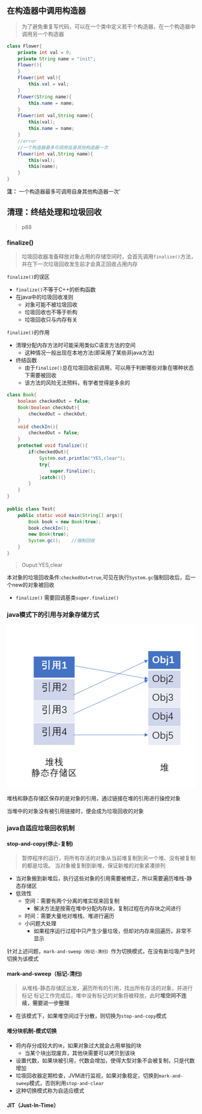 ## 在构造器中调用构造器
> 为了避免重复写代码，可以在一个类中定义若干个构造器，在一个构造器中调用另一个构造器

```java
class Flower{
    private int val = 0;
    private String name = "init";
    Flower(){
    }
    Flower(int val){
        this.val = val;
    }
    Flower(String name){
        this.name = name;
    }
    Flower(int val,String name){
        this(val);
        this.name = name;
    }
    //error
    //一个构造器最多可调用自身其他构造器一次
    Flower(int val,String name){
        this(val);
        this(name);
    }
}
```
**注：** 一个构造器最多可调用自身其他构造器一次'

## 清理：终结处理和垃圾回收
> p88

### finalize()
> 垃圾回收器准备释放对象占用的存储空间时，会首先调用`finalize()`方法，并在下一次垃圾回收发生前才会真正回收占用内存

`finalize()`的误区
* `finalize()`不等于C++的析构函数
* 在java中的垃圾回收准则
    * 对象可能不被垃圾回收
    * 垃圾回收也不等于析构
    * 垃圾回收只与内存有关

`finalize()`的作用
* 清理分配内存方法时可能采用类似C语言方法的空间
    * 这种情况一般出现在本地方法(即采用了某些非java方法)
* 终结函数
    * 由于`finalize()`总在垃圾回收前调用，可以用于判断哪些对象在哪种状态下需要被回收
    * 该方法的风险无法预料，有学者觉得是多余的

```java
class Book{
    boolean checkedOut = false;
    Book(boolean checkOut){
        checkedOut = checkOut;
    }
    void checkIn(){
        checkedOut = false;
    }
    protected void finalize(){
        if(checkedOut){
            System.out.println("YES,clear");
            try{
                super.finalize();
            }catch(){}
        }
    }
}

public class Test{
    public static void main(String[] args){
        Book book = new Book(true);
        book.checkIn();
        new Book(true);
        System.gc();    //强制回收
    }
}

```
> Ouput:YES,clear   

本对象的垃圾回收条件:`checkedOut=true`,可见在执行`System.gc`强制回收后，后一个new的对象被回收
* `finalize()` 需要回调基类`super.finalize()`


### java模式下的引用与对象存储方式
![alt](img/5.1.png)

堆栈和静态存储区保存的是对象的引用，通过链接在堆的引用进行操控对象

当堆中的对象没有被引用链接时，便会成为垃圾回收的对象

### java自适应垃圾回收机制

#### stop-and-copy(停止-复制)
> 暂停程序的运行，将所有存活的对象从当前堆复制到另一个堆、没有被复制的都是垃圾。
> 当对象被复制到新堆，保证新堆的对象紧凑排列

* 当对象搬到新堆后，执行这些对象的引用需要被修正，所以需要遍历堆栈-静态存储区
* 低效性
    * 空间：需要有两个分离的堆实现来回复制
        * 解决方法是按需在堆中分配内存块，复制过程在内存块之间进行
    * 时间：需要大量地对堆栈、堆进行遍历
    * 小问题大处理
        * 如果程序运行过程中只产生少量垃圾，但却对内存来回遍历，非常不显示

 针对上述问题，`mark-and-sweep（标记-清扫）`作为切换模式，在没有新垃圾产生时切换为该模式

#### mark-and-sweep（标记-清扫)
> 从堆栈-静态存储区出发，遍历所有的引用，找出所有存活的对象，并进行标记
> 标记工作完成后，堆中没有标记的对象将被释放，此时**堆空间不连续，需要进一步整理**

* 在该模式下，如果堆空间过于分散，则切换为`stop-and-copy`模式

#### 堆分块机制-模式切换
* 将内存分成较大的`块`，如果对象过大就会占用单独的块
    * 当某个块出现废弃，其他块需要可以拷贝到该块
* 设置代数，如果块被引用，代数会增加，使得大型对象不会被复制，只是代数增加
* 垃圾回收器定期检查，JVM进行监视，如果对象稳定，切换到`mark-and-sweep`模式，否则利用`stop-and-clear`
* 这种切换模式称为自适应模式

#### JIT（Just-In-Time）
